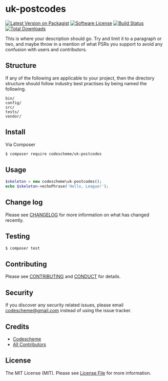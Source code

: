 # uk-postcodes

[![Latest Version on Packagist][ico-version]][link-packagist]
[![Software License][ico-license]](LICENSE.md)
[![Build Status][ico-travis]][link-travis]
[![Total Downloads][ico-downloads]][link-downloads]

This is where your description should go. Try and limit it to a paragraph or two, and maybe throw in a mention of what
PSRs you support to avoid any confusion with users and contributors.

## Structure

If any of the following are applicable to your project, then the directory structure should follow industry best practises by being named the following.

```
bin/        
config/
src/
tests/
vendor/
```


## Install

Via Composer

``` bash
$ composer require codescheme/uk-postcodes
```

## Usage

``` php
$skeleton = new codescheme\uk-postcodes();
echo $skeleton->echoPhrase('Hello, League!');
```

## Change log

Please see [CHANGELOG](CHANGELOG.md) for more information on what has changed recently.

## Testing

``` bash
$ composer test
```

## Contributing

Please see [CONTRIBUTING](CONTRIBUTING.md) and [CONDUCT](CONDUCT.md) for details.

## Security

If you discover any security related issues, please email codescheme@gmail.com instead of using the issue tracker.

## Credits

- [Codescheme][link-author]
- [All Contributors][link-contributors]

## License

The MIT License (MIT). Please see [License File](LICENSE.md) for more information.

[ico-version]: https://img.shields.io/packagist/v/codescheme/uk-postcodes.svg?style=flat-square
[ico-license]: https://img.shields.io/badge/license-MIT-brightgreen.svg?style=flat-square
[ico-travis]: https://img.shields.io/travis/codescheme/uk-postcodes/master.svg?style=flat-square
[ico-scrutinizer]: https://img.shields.io/scrutinizer/coverage/g/codescheme/uk-postcodes.svg?style=flat-square
[ico-code-quality]: https://img.shields.io/scrutinizer/g/codescheme/uk-postcodes.svg?style=flat-square
[ico-downloads]: https://img.shields.io/packagist/dt/codescheme/uk-postcodes.svg?style=flat-square

[link-packagist]: https://packagist.org/packages/codescheme/uk-postcodes
[link-travis]: https://travis-ci.org/codescheme/uk-postcodes
[link-scrutinizer]: https://scrutinizer-ci.com/g/codescheme/uk-postcodes/code-structure
[link-code-quality]: https://scrutinizer-ci.com/g/codescheme/uk-postcodes
[link-downloads]: https://packagist.org/packages/codescheme/uk-postcodes
[link-author]: https://github.com/codescheme
[link-contributors]: ../../contributors
